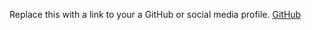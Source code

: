 Replace this with a link to your a GitHub or social media profile.
[GitHub](http://github.com/vishwasVickie)
